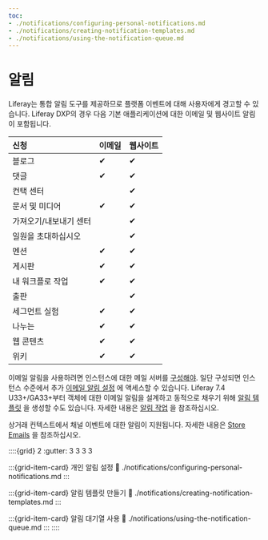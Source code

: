 ```yaml
---
toc:
- ./notifications/configuring-personal-notifications.md
- ./notifications/creating-notification-templates.md
- ./notifications/using-the-notification-queue.md
---
```

# 알림

Liferay는 통합 알림 도구를 제공하므로 플랫폼 이벤트에 대해 사용자에게 경고할 수 있습니다. Liferay DXP의 경우 다음 기본 애플리케이션에 대한 이메일 및 웹사이트 알림이 포함됩니다.

| 신청           | 이메일      | 웹사이트     |
|:------------ |:-------- |:-------- |
| 블로그          | &#10004; | &#10004; |
| 댓글           | &#10004; | &#10004; |
| 컨택 센터        |          | &#10004; |
| 문서 및 미디어     | &#10004; | &#10004; |
| 가져오기/내보내기 센터 |          | &#10004; |
| 일원을 초대하십시오   |          | &#10004; |
| 멘션           | &#10004; | &#10004; |
| 게시판          | &#10004; | &#10004; |
| 내 워크플로 작업    | &#10004; | &#10004; |
| 출판           |          | &#10004; |
| 세그먼트 실험      | &#10004; | &#10004; |
| 나누는          | &#10004; | &#10004; |
| 웹 콘텐츠        | &#10004; | &#10004; |
| 위키           | &#10004; | &#10004; |

이메일 알림을 사용하려면 인스턴스에 대한 메일 서버를 [구성해야](../installation-and-upgrades/setting-up-liferay/configuring-mail.md). 일단 구성되면 인스턴스 수준에서 추가 [이메일 알림 설정](../system-administration/configuring-liferay/virtual-instances/email-settings.md) 에 액세스할 수 있습니다. Liferay 7.4 U33+/GA33+부터 객체에 대한 이메일 알림을 설계하고 동적으로 채우기 위해 [알림 템플릿](./notifications/creating-notification-templates.md) 을 생성할 수도 있습니다. 자세한 내용은 [알림 작업](../building-applications/objects/creating-and-managing-objects/actions/defining-object-actions.md#notification-actions) 을 참조하십시오.

상거래 컨텍스트에서 채널 이벤트에 대한 알림이 지원됩니다. 자세한 내용은 [Store Emails](https://learn.liferay.com/w/commerce/store-management/sending-emails/store-emails) 을 참조하십시오.

::::{grid} 2
:gutter: 3 3 3 3

:::{grid-item-card} 개인 알림 설정
:link: ./notifications/configuring-personal-notifications.md
:::

:::{grid-item-card} 알림 템플릿 만들기
:link: ./notifications/creating-notification-templates.md
:::

:::{grid-item-card} 알림 대기열 사용
:link: ./notifications/using-the-notification-queue.md
:::
::::
